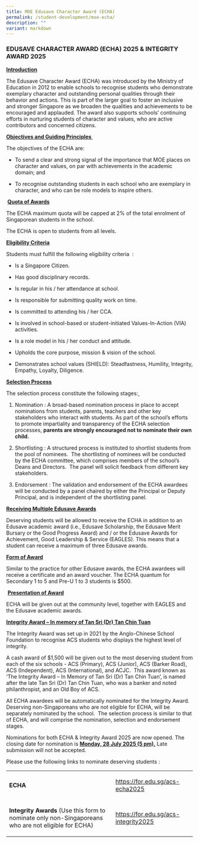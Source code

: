 ```yaml
---
title: MOE Edusave Character Award (ECHA)
permalink: /student-development/moe-echa/
description: ""
variant: markdown
---
```

<h3>EDUSAVE CHARACTER AWARD (ECHA) 2025 &amp; INTEGRITY AWARD 2025</h3>
<p><strong><u>Introduction</u>&nbsp;</strong>
</p>
<p>The Edusave Character Award (ECHA) was introduced by the Ministry of Education in 2012 to enable schools to recognise students who demonstrate exemplary character and outstanding personal qualities through their behavior and actions. This is part of the larger goal to foster an inclusive and stronger Singapore as we broaden the qualities and achievements to be encouraged and applauded. The award also supports schools’ continuing efforts in nurturing students of character and values, who are active contributors and concerned citizens.<strong>&nbsp;</strong>
</p>
<p><strong><u>Objectives and Guiding Principles </u></strong>&nbsp;</p>
<p>The objectives of the ECHA are:&nbsp;</p>
<ul data-tight="true" class="tight">
<li>
<p>To send a clear and strong signal of the importance that MOE places on
character and values, on par with achievements in the academic domain;
and&nbsp;</p>
</li>
<li>
<p>To recognise outstanding students in each school who are exemplary in
character, and who can be role models to inspire others.</p>
</li>
</ul>
<p><strong>&nbsp;<u>Quota of Awards</u></strong>&nbsp;</p>
<p>The ECHA maximum quota will be capped at 2% of the total enrolment of
Singaporean students in the school.&nbsp;</p>
<p>The ECHA is open to students from all levels.<strong>&nbsp;</strong>
</p>
<p><strong><u>Eligibility Criteria</u></strong>&nbsp;</p>
<p>Students must fulfill the following eligibility criteria&nbsp;&nbsp;:</p>
<ul data-tight="true" class="tight">
<li>
<p>Is a Singapore Citizen.</p>
</li>
<li>
<p>Has good disciplinary records.</p>
</li>
<li>
<p>Is regular in his / her attendance at school.</p>
</li>
<li>
<p>Is responsible for submitting quality work on time.</p>
</li>
<li>
<p>Is committed to attending his / her CCA.</p>
</li>
<li>
<p>Is involved in school-based or student-initiated Values-In-Action (VIA) activities.</p>
</li>
<li>
<p>Is a role model in his / her conduct and attitude.</p>
</li>
<li>
<p>Upholds the core purpose, mission &amp; vision of the school.</p>
</li>
<li>
<p>Demonstrates school values (SHIELD): Steadfastness, Humility, Integrity, Empathy, Loyalty, Diligence.<strong><u> <br></u></strong>
</p>
</li>
</ul>
<p><strong><u>Selection Process</u></strong>&nbsp;</p>
<p>The selection process constitute the following stages:<u>&nbsp;</u>
</p>
<ol>
<li>
<p>Nomination : A broad-based nomination process in place to accept
nominations from students, parents, teachers and other key stakeholders
who interact with students. As part of the school’s efforts to promote
impartiality and transparency of the ECHA selection processes, <strong>parents are strongly encouraged not to nominate their own child.</strong>
</p>
</li>
</ol>
<ol start="2">
<li>
<p>Shortlisting : A structured process is instituted to shortlist students
from the pool of nominees.&nbsp; The shortlisting of nominees will be conducted
by the ECHA committee, which comprises members of the school’s Deans
and Directors.&nbsp; The panel will solicit feedback from different key
stakeholders.</p>
</li>
</ol>
<ol start="3">
<li>
<p>Endorsement : The validation and endorsement of the ECHA awardees will
be conducted by a panel chaired by either the Principal or Deputy Principal,
and is independent of the shortlisting panel.&nbsp;&nbsp;<strong> <br></strong>
</p>
</li>
</ol>
<p><strong><u>Receiving Multiple Edusave Awards</u></strong>&nbsp;</p>
<p>Deserving students will be allowed to receive the ECHA in addition to an Edusave academic award (i.e., Edusave Scholarship, the Edusave Merit Bursary or the Good Progress Award) and / or the Edusave Awards for Achievement, Good Leadership &amp; Service (EAGLES). This means that a student can receive a maximum of three Edusave awards.</p>
<p><strong><u>Form of Award</u></strong>&nbsp;</p>
<p>Similar to the practice for other Edusave awards, the ECHA awardees will receive a certificate and an award voucher. The ECHA quantum for Secondary 1 to 5 and Pre-U 1 to 3 students is $500.</p>
<p>&nbsp;<strong><u>Presentation of Award</u>&nbsp;</strong>
</p>
<p>ECHA will be given out at the community level, together with EAGLES and the Edusave
academic awards.</p>
<p><strong><u>Integrity Award – In memory of Tan Sri (Dr) Tan Chin Tuan</u></strong>
</p>
<p>The Integrity Award was set up in 2021 by the Anglo-Chinese School Foundation
to recognise ACS students who displays the highest level of integrity.&nbsp;</p>
<p>A cash award of $1,500 will be given out to the most deserving student
from each of the six schools - ACS (Primary), ACS (Junior), ACS (Barker
Road), ACS (Independent), ACS (International), and ACJC.&nbsp; This award
known as ‘The Integrity Award – In Memory of Tan Sri (Dr) Tan Chin Tuan’,
is named after the late Tan Sri (Dr) Tan Chin Tuan, who was a banker and
noted philanthropist, and an Old Boy of ACS.&nbsp;</p>
<p>All ECHA awardees will be automatically nominated for the Integrity Award.
Deserving non-Singaporeans who are not eligible for ECHA, will be separately
nominated by the school.&nbsp; The selection process is similar to that
of ECHA, and will comprise the nomination, selection and endorsement stages.&nbsp;</p>
<p>Nominations for both ECHA &amp; Integrity Award 2025 are now opened.  The closing date for nomination is <strong><u>Monday, 28 July 2025 (5 pm).</u></strong> Late submission will not be accepted.&nbsp;</p>
<p>Please use the following links to nominate deserving students&nbsp;:</p>
<table style="minWidth: 50px">
<colgroup>
<col>
<col>
</colgroup>
<tbody>
<tr>
<td rowspan="1" colspan="1">
<p><strong>ECHA</strong>
</p>
</td>
<td rowspan="1" colspan="1">
<p><a href="https://for.edu.sg/acs-echa2025" rel="noopener noreferrer nofollow" target="_blank">https://for.edu.sg/acs-echa2025</a>&nbsp;</p>
</td>
</tr>
<tr>
<td rowspan="1" colspan="1">
<p><strong>Integrity Awards </strong>(Use this form to nominate only non-Singaporeans
who are not eligible for ECHA) &nbsp;</p>
</td>
<td rowspan="1" colspan="1">
<p><a href="https://for.edu.sg/acs-integrity2025" rel="noopener noreferrer nofollow" target="_blank">https://for.edu.sg/acs-integrity2025</a>&nbsp;</p>
</td>
</tr>
</tbody>
</table>
<p></p>